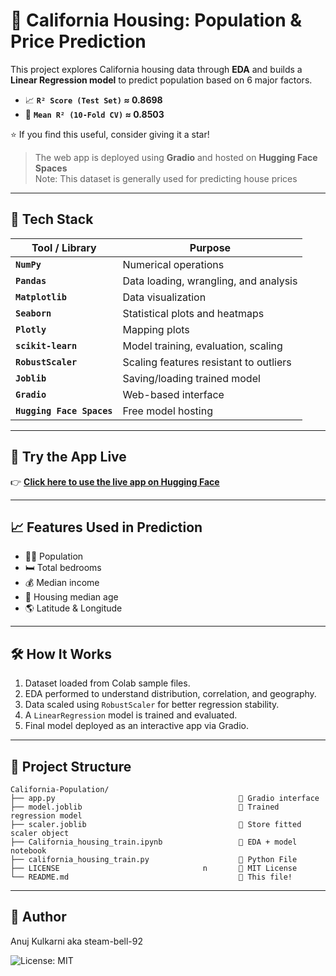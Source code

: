 # 🏡 California Housing: Population & Price Prediction

This project explores California housing data through **EDA** and builds a **Linear Regression model** to predict population based on 6 major factors.

- 📈 **`R² Score (Test Set)` ≈ 0.8698**
- 🔁 **`Mean R² (10-Fold CV)` ≈ 0.8503**

⭐ If you find this useful, consider giving it a star!

> The web app is deployed using **Gradio** and hosted on **Hugging Face Spaces**<br>
> Note: This dataset is generally used for predicting house prices

---

## 🧰 Tech Stack

| Tool / Library          | Purpose                                 |
|-------------------------|-----------------------------------------|
| **`NumPy`**             | Numerical operations                    |
| **`Pandas`**            | Data loading, wrangling, and analysis   |
| **`Matplotlib`**        | Data visualization                      |
| **`Seaborn`**           | Statistical plots and heatmaps          |
| **`Plotly`**            | Mapping plots          |
| **`scikit-learn`**      | Model training, evaluation, scaling     |
| **`RobustScaler`**      | Scaling features resistant to outliers  |
| **`Joblib`**            | Saving/loading trained model            |
| **`Gradio`**            | Web-based interface                     |
| **`Hugging Face Spaces`** | Free model hosting                   |

---

## 🚀 Try the App Live

👉 [**Click here to use the live app on Hugging Face**](https://huggingface.co/spaces/steam-bell-92/California_population)  

---

## 📈 Features Used in Prediction

- 🧍‍♂️ Population  
- 🛏️ Total bedrooms  
- 💰 Median income  
- 🧱 Housing median age  
- 🌎 Latitude & Longitude  

---

## 🛠️ How It Works

1. Dataset loaded from Colab sample files.
2. EDA performed to understand distribution, correlation, and geography.
3. Data scaled using `RobustScaler` for better regression stability.
4. A `LinearRegression` model is trained and evaluated.
5. Final model deployed as an interactive app via Gradio.

---

## 📁 Project Structure

```
California-Population/
├── app.py                                         🔹 Gradio interface
├── model.joblib                                   🔹 Trained regression model
├── scaler.joblib                                  🔹 Store fitted scaler object 
├── California_housing_train.ipynb                 🔹 EDA + model notebook
├── california_housing_train.py                    🔹 Python File
├── LICENSE                                n       🔹 MIT License
└── README.md                                      🔹 This file!
```
---

## 👤 Author

Anuj Kulkarni aka steam-bell-92

![License: MIT](https://img.shields.io/badge/License-MIT-yellow.svg)
